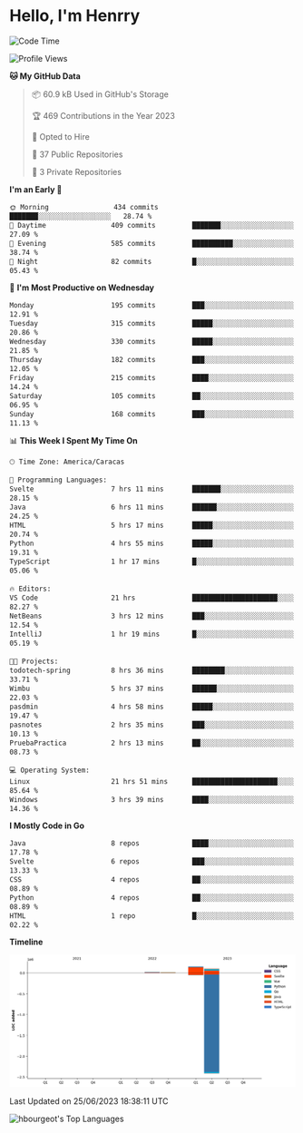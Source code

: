 # Hello, I'm Henrry

<!--START_SECTION:waka-->
![Code Time](http://img.shields.io/badge/Code%20Time-732%20hrs%2011%20mins-blue)

![Profile Views](http://img.shields.io/badge/Profile%20Views-66-blue)

**🐱 My GitHub Data** 

> 📦 60.9 kB Used in GitHub's Storage 
 > 
> 🏆 469 Contributions in the Year 2023
 > 
> 💼 Opted to Hire
 > 
> 📜 37 Public Repositories 
 > 
> 🔑 3 Private Repositories 
 > 
**I'm an Early 🐤** 

```text
🌞 Morning                434 commits         ███████░░░░░░░░░░░░░░░░░░   28.74 % 
🌆 Daytime                409 commits         ███████░░░░░░░░░░░░░░░░░░   27.09 % 
🌃 Evening                585 commits         ██████████░░░░░░░░░░░░░░░   38.74 % 
🌙 Night                  82 commits          █░░░░░░░░░░░░░░░░░░░░░░░░   05.43 % 
```
📅 **I'm Most Productive on Wednesday** 

```text
Monday                   195 commits         ███░░░░░░░░░░░░░░░░░░░░░░   12.91 % 
Tuesday                  315 commits         █████░░░░░░░░░░░░░░░░░░░░   20.86 % 
Wednesday                330 commits         █████░░░░░░░░░░░░░░░░░░░░   21.85 % 
Thursday                 182 commits         ███░░░░░░░░░░░░░░░░░░░░░░   12.05 % 
Friday                   215 commits         ████░░░░░░░░░░░░░░░░░░░░░   14.24 % 
Saturday                 105 commits         ██░░░░░░░░░░░░░░░░░░░░░░░   06.95 % 
Sunday                   168 commits         ███░░░░░░░░░░░░░░░░░░░░░░   11.13 % 
```


📊 **This Week I Spent My Time On** 

```text
🕑︎ Time Zone: America/Caracas

💬 Programming Languages: 
Svelte                   7 hrs 11 mins       ███████░░░░░░░░░░░░░░░░░░   28.15 % 
Java                     6 hrs 11 mins       ██████░░░░░░░░░░░░░░░░░░░   24.25 % 
HTML                     5 hrs 17 mins       █████░░░░░░░░░░░░░░░░░░░░   20.74 % 
Python                   4 hrs 55 mins       █████░░░░░░░░░░░░░░░░░░░░   19.31 % 
TypeScript               1 hr 17 mins        █░░░░░░░░░░░░░░░░░░░░░░░░   05.06 % 

🔥 Editors: 
VS Code                  21 hrs              █████████████████████░░░░   82.27 % 
NetBeans                 3 hrs 12 mins       ███░░░░░░░░░░░░░░░░░░░░░░   12.54 % 
IntelliJ                 1 hr 19 mins        █░░░░░░░░░░░░░░░░░░░░░░░░   05.19 % 

🐱‍💻 Projects: 
todotech-spring          8 hrs 36 mins       ████████░░░░░░░░░░░░░░░░░   33.71 % 
Wimbu                    5 hrs 37 mins       ██████░░░░░░░░░░░░░░░░░░░   22.03 % 
pasdmin                  4 hrs 58 mins       █████░░░░░░░░░░░░░░░░░░░░   19.47 % 
pasnotes                 2 hrs 35 mins       ███░░░░░░░░░░░░░░░░░░░░░░   10.13 % 
PruebaPractica           2 hrs 13 mins       ██░░░░░░░░░░░░░░░░░░░░░░░   08.73 % 

💻 Operating System: 
Linux                    21 hrs 51 mins      █████████████████████░░░░   85.64 % 
Windows                  3 hrs 39 mins       ████░░░░░░░░░░░░░░░░░░░░░   14.36 % 
```

**I Mostly Code in Go** 

```text
Java                     8 repos             ████░░░░░░░░░░░░░░░░░░░░░   17.78 % 
Svelte                   6 repos             ███░░░░░░░░░░░░░░░░░░░░░░   13.33 % 
CSS                      4 repos             ██░░░░░░░░░░░░░░░░░░░░░░░   08.89 % 
Python                   4 repos             ██░░░░░░░░░░░░░░░░░░░░░░░   08.89 % 
HTML                     1 repo              █░░░░░░░░░░░░░░░░░░░░░░░░   02.22 % 
```



**Timeline**

![Lines of Code chart](https://raw.githubusercontent.com/hbourgeot/hbourgeot/main/assets/bar_graph.png)


 Last Updated on 25/06/2023 18:38:11 UTC
<!--END_SECTION:waka-->

![hbourgeot's Top Languages](https://github-readme-stats.vercel.app/api/top-langs/?username=hbourgeot&theme=transparent&show_icons=true&hide_border=false&layout=donut&hide=css)
